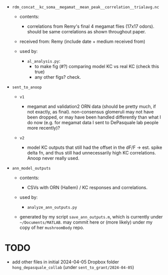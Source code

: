 
- `rdm_concat__kc_soma__megamat__mean_peak__correlation__trialavg.nc`
  - contents:
    - correlations from Remy's final 4 megamat flies (17x17 odors).
      should be same correlations as shown throughout paper.

  - received from: Remy (include date + medium received from)

  - used by:
    - `al_analysis.py`:
      - to make fig (#?) comparing model KC vs real KC (check this true)
      - any other figs? check.


- `sent_to_anoop`
  - `v1`
    - megamat and validation2 ORN data (should be pretty much, if not exactly, as
      final). non-consensus glomeruli may not have been dropped, or may have been
      handled differently than what I do now (e.g. for megamat data I sent to DePasquale
      lab people more recently)?

  - `v2`
     - model KC outputs that still had the offset in the dF/F -> est. spike delta fn,
       and thus still had unnecessarily high KC correlations. Anoop never really used.


- `ann_model_outputs`
  - contents:
    - CSVs with ORN (Hallem) / KC responses and correlations.

  - used by:
    - `analyze_ann_outputs.py`

  - generated by my script `save_ann_outputs.m`, which is currently under
    `~/Documents/MATLAB`. may commit here or (more likely) under my copy of her
    `mushroomBody` repo.


# TODO

- add other files in initial 2024-04-05 Dropbox folder `hong_depasquale_collab`
  (under `sent_to_grant/2024-04-05`)
